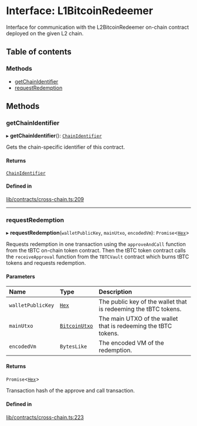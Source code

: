 # Interface: L1BitcoinRedeemer

Interface for communication with the L2BitcoinRedeemer on-chain contract
deployed on the given L2 chain.

## Table of contents

### Methods

- [getChainIdentifier](L1BitcoinRedeemer.md#getchainidentifier)
- [requestRedemption](L1BitcoinRedeemer.md#requestredemption)

## Methods

### getChainIdentifier

▸ **getChainIdentifier**(): [`ChainIdentifier`](ChainIdentifier.md)

Gets the chain-specific identifier of this contract.

#### Returns

[`ChainIdentifier`](ChainIdentifier.md)

#### Defined in

[lib/contracts/cross-chain.ts:209](https://github.com/threshold-network/tbtc-v2/blob/main/typescript/src/lib/contracts/cross-chain.ts#L209)

___

### requestRedemption

▸ **requestRedemption**(`walletPublicKey`, `mainUtxo`, `encodedVm`): `Promise`\<[`Hex`](../classes/Hex.md)\>

Requests redemption in one transaction using the `approveAndCall` function
from the tBTC on-chain token contract. Then the tBTC token contract calls
the `receiveApproval` function from the `TBTCVault` contract which burns
tBTC tokens and requests redemption.

#### Parameters

| Name | Type | Description |
| :------ | :------ | :------ |
| `walletPublicKey` | [`Hex`](../classes/Hex.md) | The public key of the wallet that is redeeming the tBTC tokens. |
| `mainUtxo` | [`BitcoinUtxo`](../README.md#bitcoinutxo) | The main UTXO of the wallet that is redeeming the tBTC tokens. |
| `encodedVm` | `BytesLike` | The encoded VM of the redemption. |

#### Returns

`Promise`\<[`Hex`](../classes/Hex.md)\>

Transaction hash of the approve and call transaction.

#### Defined in

[lib/contracts/cross-chain.ts:223](https://github.com/threshold-network/tbtc-v2/blob/main/typescript/src/lib/contracts/cross-chain.ts#L223)
